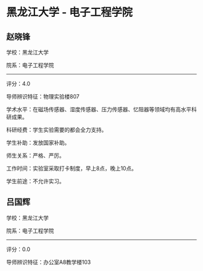 # 黑龙江大学 - 电子工程学院

## 赵晓锋

学校：黑龙江大学

院系：电子工程学院

* * *

评分：4.0

导师辨识特征：物理实验楼807

学术水平：在磁场传感器、湿度传感器、压力传感器、忆阻器等领域均有高水平科研成果。

科研经费：学生实验需要的都会全力支持。

学生补助：发放国家补助。

师生关系：严格、严厉。

工作时间：实验室采取打卡制度，早上8点，晚上10点。

学生前途：不允许实习。

## 吕国辉

学校：黑龙江大学

院系：电子工程学院

* * *

评分：0.0

导师辨识特征：办公室A8教学楼103